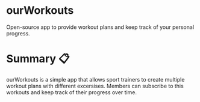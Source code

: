 # ourWorkouts

Open-source app to provide workout plans and keep track of your personal progress.

# Summary :clipboard:

ourWorkouts is a simple app that allows sport trainers to create multiple workout plans with different excersises. Members can subscribe to this workouts and keep track of their progress over time.
